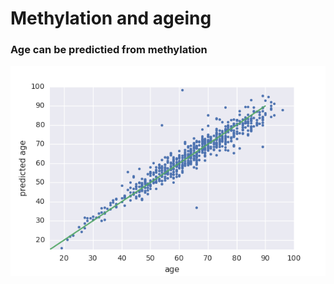 # Methylation and ageing

### Age can be predictied from methylation 

![alt text](imgs/corr.png " Correlation ")

